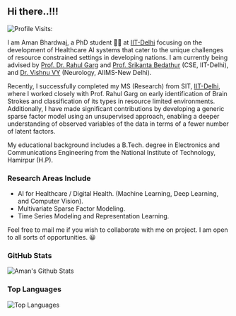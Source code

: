 ## Hi there..!!! 

![Profile Visits:](https://visitor-badge.glitch.me/badge?page_id=cosmoluminous)

I am Aman Bhardwaj, a PhD student :man_student: at [IIT-Delhi](https://home.iitd.ac.in/) focusing on the development of Healthcare AI systems that cater to the unique challenges of resource constrained settings in developing nations. I am currently being advised by  [Prof. Dr. Rahul Garg](https://www.cse.iitd.ac.in/~rahulgarg/) and [Prof. Srikanta Bedathur](https://www.cse.iitd.ac.in/~srikanta/) (CSE, IIT-Delhi), and [Dr. Vishnu VY](https://www.aiims.edu/index.php?option=com_content&view=article&id=7878&catid=193&lang=en) (Neurology, AIIMS-New Delhi). 

Recently, I successfully completed my MS (Research) from SIT, [IIT-Delhi](https://home.iitd.ac.in/), where I worked closely with Prof. Rahul Garg on early identification of Brain Strokes and classification of its types in resource limited environments. Additionally, I have made significant contributions by developing a generic sparse factor model using an unsupervised approach, enabling a deeper understanding of observed variables of the data in terms of a fewer number of latent factors.

My educational background includes a B.Tech. degree in Electronics and Communications Engineering from the National Institute of Technology, Hamirpur (H.P).

### Research Areas Include
* AI for Healthcare / Digital Health. (Machine Learning, Deep Learning, and Computer Vision).
* Multivariate Sparse Factor Modeling.
* Time Series Modeling and Representation Learning.

Feel free to mail me if you wish to collaborate with me on project. I am open to all sorts of opportunities. 😀

### GitHub Stats
![Aman's Github Stats](https://github-readme-stats.vercel.app/api?username=CosmoLuminous&show_icons=true&theme=radical&layout=compact&count_private=true&include_all_commits=true)

### Top Languages
![Top Languages](https://github-readme-stats.vercel.app/api/top-langs/?username=CosmoLuminous&layout=compact&theme=radical)

<!--<p align="center"> 
  <img src="https://github-readme-stats.vercel.app/api?username=cosmoluminous&show_icons=true&theme=radical&count_private=true&include_all_commits=true" alt="" /><br />
  <img src="https://github-readme-stats.vercel.app/api/top-langs/?username=cosmoluminous&layout=compact" alt="" />
</p>-->

<!--
**CosmoLuminous/CosmoLuminous** is a ✨ _special_ ✨ repository because its `README.md` (this file) appears on your GitHub profile.


Here are some ideas to get you started:

- 🔭 I’m currently working on ...
- 🌱 I’m currently learning ...
- 👯 I’m looking to collaborate on ...
- 🤔 I’m looking for help with ...
- 💬 Ask me about ...
- 📫 How to reach me: ...
- 😄 Pronouns: ...
- ⚡ Fun fact: ...
-->
